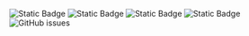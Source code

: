 ![Static Badge](https://img.shields.io/badge/blacklists-60-000000) ![Static Badge](https://img.shields.io/badge/blacklisted-2717572-cc0000) ![Static Badge](https://img.shields.io/badge/whitelisted-2242-00CC00) ![Static Badge](https://img.shields.io/badge/streaming_blacklist-28106-000000) ![GitHub issues](https://img.shields.io/github/issues/fabriziosalmi/blacklists)
